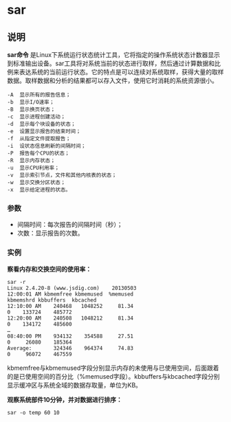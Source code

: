 # **sar**

## 说明

**sar命令** 是Linux下系统运行状态统计工具，它将指定的操作系统状态计数器显示到标准输出设备。sar工具将对系统当前的状态进行取样，然后通过计算数据和比例来表达系统的当前运行状态。它的特点是可以连续对系统取样，获得大量的取样数据。取样数据和分析的结果都可以存入文件，使用它时消耗的系统资源很小。

  

```info
-A  显示所有的报告信息；
-b  显示I/O速率；
-B  显示换页状态；
-c  显示进程创建活动；
-d  显示每个块设备的状态；
-e  设置显示报告的结束时间；
-f  从指定文件提取报告；
-i  设状态信息刷新的间隔时间；
-P  报告每个CPU的状态；
-R  显示内存状态；
-u  显示CPU利用率；
-v  显示索引节点，文件和其他内核表的状态；
-w  显示交换分区状态；
-x  显示给定进程的状态。
```

### 参数  

*   间隔时间：每次报告的间隔时间（秒）；
*   次数：显示报告的次数。

### 实例  

**察看内存和交换空间的使用率：**

```
sar -r
Linux 2.4.20-8 (www.jsdig.com)    20130503  
12:00:01 AM kbmemfree kbmemused  %memused 
kbmemshrd kbbuffers  kbcached  
12:10:00 AM    240468   1048252     81.34    
0    133724    485772  
12:20:00 AM    240508   1048212     81.34   
0    134172    485600  
…  
08:40:00 PM    934132    354588     27.51    
0     26080    185364  
Average:       324346    964374     74.83  
0     96072    467559 
```

kbmemfree与kbmemused字段分别显示内存的未使用与已使用空间，后面跟着的是已使用空间的百分比（%memused字段）。kbbuffers与kbcached字段分别显示缓冲区与系统全域的数据存取量，单位为KB。

 **观察系统部件10分钟，并对数据进行排序：** 

```
sar -o temp 60 10
```


